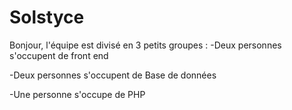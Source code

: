 # Solstyce

Bonjour, l'équipe est divisé en 3 petits groupes :
  -Deux personnes s'occupent de front end
  
  -Deux personnes s'occupent de Base de données
  
  -Une personne s'occupe de PHP 
